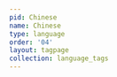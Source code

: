 ```yaml
---
pid: Chinese
name: Chinese
type: language
order: '04'
layout: tagpage
collection: language_tags
---
```

